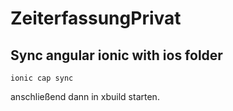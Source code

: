 # ZeiterfassungPrivat

## Sync angular ionic with ios folder 
```
ionic cap sync
```
anschließend dann in xbuild starten.
